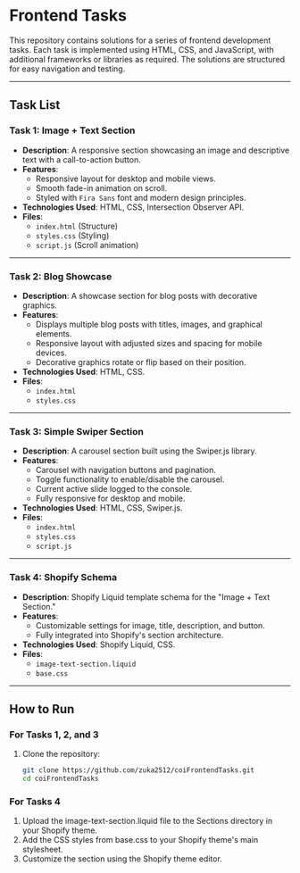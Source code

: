 # Frontend Tasks

This repository contains solutions for a series of frontend development tasks. 
Each task is implemented using HTML, CSS, and JavaScript, with additional frameworks or libraries as required. 
The solutions are structured for easy navigation and testing.

---

## Task List

### Task 1: Image + Text Section
- **Description**: A responsive section showcasing an image and descriptive text with a call-to-action button.
- **Features**:
  - Responsive layout for desktop and mobile views.
  - Smooth fade-in animation on scroll.
  - Styled with `Fira Sans` font and modern design principles.
- **Technologies Used**: HTML, CSS, Intersection Observer API.
- **Files**:
  - `index.html` (Structure)
  - `styles.css` (Styling)
  - `script.js` (Scroll animation)

---

### Task 2: Blog Showcase
- **Description**: A showcase section for blog posts with decorative graphics.
- **Features**:
  - Displays multiple blog posts with titles, images, and graphical elements.
  - Responsive layout with adjusted sizes and spacing for mobile devices.
  - Decorative graphics rotate or flip based on their position.
- **Technologies Used**: HTML, CSS.
- **Files**:
  - `index.html`
  - `styles.css`

---

### Task 3: Simple Swiper Section
- **Description**: A carousel section built using the Swiper.js library.
- **Features**:
  - Carousel with navigation buttons and pagination.
  - Toggle functionality to enable/disable the carousel.
  - Current active slide logged to the console.
  - Fully responsive for desktop and mobile.
- **Technologies Used**: HTML, CSS, Swiper.js.
- **Files**:
  - `index.html`
  - `styles.css`
  - `script.js`

---

### Task 4: Shopify Schema
- **Description**: Shopify Liquid template schema for the "Image + Text Section."
- **Features**:
  - Customizable settings for image, title, description, and button.
  - Fully integrated into Shopify's section architecture.
- **Technologies Used**: Shopify Liquid, CSS.
- **Files**:
  - `image-text-section.liquid`
  - `base.css`

---

## How to Run

### For Tasks 1, 2, and 3
1. Clone the repository:
   ```bash
   git clone https://github.com/zuka2512/coiFrontendTasks.git
   cd coiFrontendTasks

### For Tasks 4
1. Upload the image-text-section.liquid file to the Sections directory in your Shopify theme.
2. Add the CSS styles from base.css to your Shopify theme's main stylesheet.
3. Customize the section using the Shopify theme editor.
